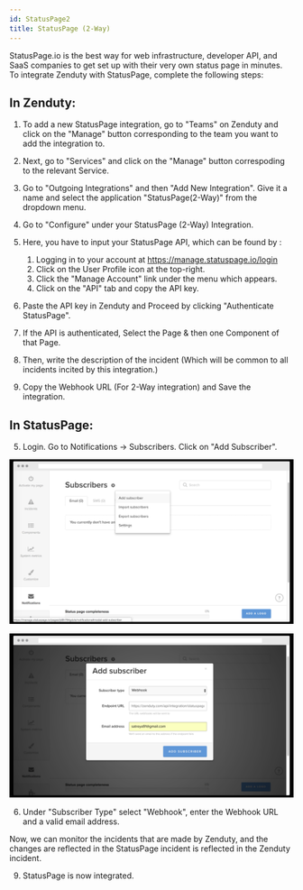 ```yaml
---
id: StatusPage2
title: StatusPage (2-Way)
---
```

StatusPage.io is the best way for web infrastructure, developer API, and SaaS companies to get set up with their very own status page in minutes. To integrate Zenduty with StatusPage, complete the following steps:

## In Zenduty:

1. To add a new StatusPage integration, go to "Teams" on Zenduty and click on the "Manage" button corresponding to the team you want to add the integration to.

2. Next, go to "Services" and click on the "Manage" button correspoding to the relevant Service.

3. Go to "Outgoing Integrations" and then "Add New Integration". Give it a name and select the application "StatusPage(2-Way)" from the dropdown menu.

4. Go to "Configure" under your StatusPage (2-Way) Integration.

5. Here, you have to input your StatusPage API, which can be found by :

    1. Logging in to your account at https://manage.statuspage.io/login
    2. Click on the User Profile icon at the top-right.
    3. Click the "Manage Account" link under the menu which appears.
    4. Click on the "API" tab and copy the API key.

6. Paste the API key in Zenduty and Proceed by clicking "Authenticate StatusPage".

7. If the API is authenticated, Select the Page & then one Component of that Page.

8. Then, write the description of the incident (Which will be common to all incidents incited by this integration.)

9. Copy the Webhook URL (For 2-Way integration) and Save the integration.


## In StatusPage:

5. Login. Go to Notifications -> Subscribers. Click on "Add Subscriber".

![](/img/Integrations/Statuspage/1.png)

![](/img/Integrations/Statuspage/2.png)

6. Under "Subscriber Type" select "Webhook", enter the Webhook URL and a valid email address.

Now, we can monitor the incidents that are made by Zenduty, and the changes are reflected in the StatusPage incident is reflected in the Zenduty incident.

9. StatusPage is now integrated.